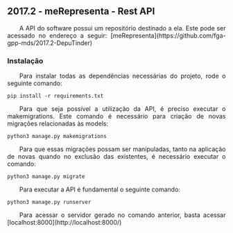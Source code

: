 ## 2017.2 - meRepresenta - Rest API


<p align="justify">&emsp;&emsp;A API do software possui um repositório destinado a ela. Este pode ser acessado no endereço a seguir:
[meRepresenta](https://github.com/fga-gpp-mds/2017.2-DepuTinder)</p>

### Instalação

<p align="justify">&emsp;&emsp;Para instalar todas as dependências necessárias do projeto, rode o seguinte comando:</p>

```
pip install -r requirements.txt
```

<p align="justify">&emsp;&emsp;Para que seja possível a utilização da API, é preciso executar o makemigrations. Este comando é necessário para criação de novas migrações relacionadas às models:</p>

```
python3 manage.py makemigrations
```

<p align="justify">&emsp;&emsp;Para que essas migrações possam ser manipuladas, tanto na aplicação de novas quando no exclusão das existentes, é necessário executar o comando:</p>

```
python3 manage.py migrate
```

<p align="justify">&emsp;&emsp;Para executar a API é fundamental o seguinte comando: </p>

```
python3 manage.py runserver
```

<p align="justify">&emsp;&emsp;Para acessar o servidor gerado no comando anterior, basta acessar [localhost:8000](http://localhost:8000/)</p>
